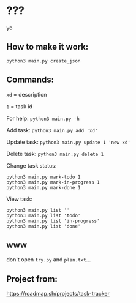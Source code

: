 # ???

yo

## How to make it work:

```
python3 main.py create_json
```

## Commands:

`xd` = description

`1` = task id

For help:
`python3 main.py -h`

Add task:
`python3 main.py add 'xd'`

Update task:
`python3 main.py update 1 'new xd'`

Delete task:
`python3 main.py delete 1`

Change task status:
```
python3 main.py mark-todo 1
python3 main.py mark-in-progress 1
python3 main.py mark-done 1
```

View task:
```
python3 main.py list ''
python3 main.py list 'todo'
python3 main.py list 'in-progress'
python3 main.py list 'done'
```
## www

don't open `try.py` and `plan.txt`...

## Project from:

https://roadmap.sh/projects/task-tracker


